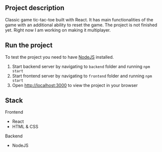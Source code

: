 ## Project description


Classic game tic-tac-toe built with React. It has main functionalities of the game with an additional ability to reset the game. The project is not finished yet. Right now I am working on making it multiplayer.

## Run the project
To test the project you need to have [NodeJS](https://nodejs.org/en/) installed.
1. Start backend server by navigating to `backend` folder and running `npm start`
2. Start frontend server by navigating to `frontend` folder and running `npm start`
3. Open [http://localhost:3000](http://localhost:3000) to view the project in your browser

## Stack
Frontend
- React
- HTML & CSS

Backend
- NodeJS

